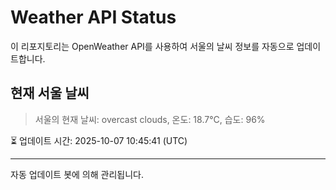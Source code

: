 
# Weather API Status

이 리포지토리는 OpenWeather API를 사용하여 서울의 날씨 정보를 자동으로 업데이트합니다.

## 현재 서울 날씨
> 서울의 현재 날씨: overcast clouds, 온도: 18.7°C, 습도: 96%

⏳ 업데이트 시간: 2025-10-07 10:45:41 (UTC)

---
자동 업데이트 봇에 의해 관리됩니다.
